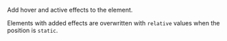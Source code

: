 Add hover and active effects to the element.

Elements with added effects are overwritten with `relative` values when the position is `static`.
